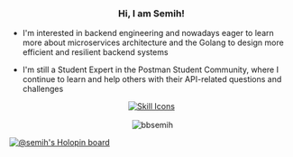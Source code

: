 <h3 align="center">Hi, I am Semih!</h3>

- I'm interested in backend engineering and nowadays eager to learn more about microservices architecture and the Golang to design more efficient and resilient backend systems

- I'm still a Student Expert in the Postman Student Community, where I continue to learn and help others with their API-related questions and challenges

<div align="center">
  <a href="https://skillicons.dev/icons?i=javascript,typescript,golang,python,docker,nodejs,mongodb,postgres,aws,react,redis,heroku,graphql,postman&perline=7">
    <img src="https://skillicons.dev/icons?i=javascript,typescript,golang,python,docker,nodejs,mongodb,postgres,aws,react,redis,heroku,graphql,postman&perline=7" alt="Skill Icons">
  </a>
</div>


<div align="center">
<p>&nbsp;<img align="center" src="https://github-readme-stats.vercel.app/api?username=bbsemih&show_icons=true&theme=dark&locale=en" alt="bbsemih" /></p>
</div>


[![@semih's Holopin board](https://holopin.me/semih)](https://holopin.io/@semih)
